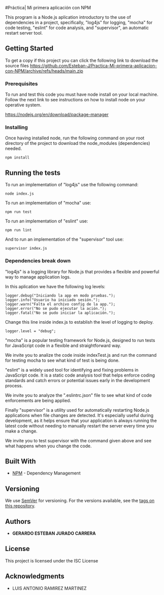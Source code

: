 #Práctica| Mi primera aplicación con NPM

This program is a Node.js aplication introductory to the use of dependencies in a project, specifically, "log4js" for logging, "mocha" for code testing, "eslint" for code analysis, and "supervisor", an automatic restart server tool.  

## Getting Started

To get a copy if this project you can click the following link to download the source files
https://github.com/Esteban-J/Practica-Mi-primera-aplicacion-con-NPM/archive/refs/heads/main.zip

### Prerequisites

To run and test this code you must have node install on your local machine. Follow the next link to see instructions on how to install node on your operative system.

https://nodejs.org/en/download/package-manager

### Installing

Once having installed node, run the following command on your root directory of the project to download the node_modules (dependencies) needed.

```
npm install
```

## Running the tests

To run an implementation of "log4js" use the following command:

```
node index.js
```

To run an implementation of "mocha" use:

```
npm run test
```

To run an implementation of "eslint" use:

```
npm run lint
```

And to run an implementation of the "supervisor" tool use:

```
supervisor index.js
```

### Dependencies break down

"log4js" is a logging library for Node.js that provides a flexible and powerful way to manage application logs.

In this aplication we have the following log levels:
```
logger.debug("Iniciando la app en modo pruebas.");
logger.info("Usuario ha iniciado sesión.");
logger.warn("Falta el archivo config de la app.");
logger.error("No se pudo ejecutar la ación.");
logger.fatal("No se pudo iniciar la aplicación.");
```

Change this line inside index.js to establish the level of logging to deploy.

```
logger.level = "debug";
```

"mocha" is a popular testing framework for Node.js, designed to run tests for JavaScript code in a flexible and straightforward way. 

We invite you to analize the code inside indexTest.js and run the command for testing mocha to see what kind of test is being done.

"eslint" is a widely used tool for identifying and fixing problems in JavaScript code. It is a static code analysis tool that helps enforce coding standards and catch errors or potential issues early in the development process.

We invite you to analyze the ".eslintrc.json" file to see what kind of code enforcements are being applied.

Finally "supervisor" is a utility used for automatically restarting Node.js applications when file changes are detected. It's especially useful during development, as it helps ensure that your application is always running the latest code without needing to manually restart the server every time you make a change.

We invite you to test supervisor with the command given above and see what happens when you change the code.

## Built With

* [NPM](https://www.npmjs.com/) - Dependency Management

## Versioning

We use [SemVer](http://semver.org/) for versioning. For the versions available, see the [tags on this repository](https://github.com/Esteban-J/Practica-Mi-primera-aplicacion-con-NPM/tags). 

## Authors

* **GERARDO ESTEBAN JURADO CARRERA**

## License

This project is licensed under the ISC License

## Acknowledgments

* LUIS ANTONIO RAMIREZ MARTINEZ

